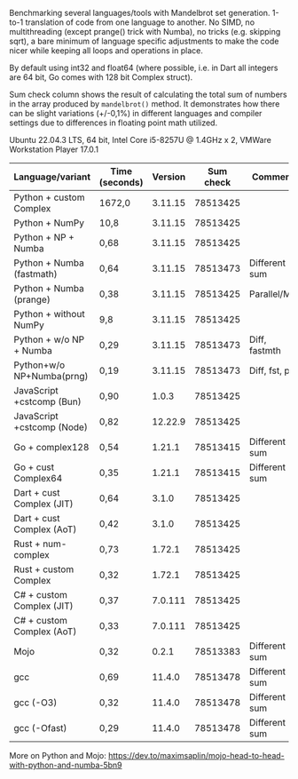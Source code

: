 Benchmarking several languages/tools with Mandelbrot set generation. 1-to-1 translation of code from one language to another. No SIMD, no multithreading (except prange() trick with Numba), no tricks (e.g. skipping sqrt), a bare minimum of language specific adjustments to make the code nicer while keeping all loops and operations in place.

By default using int32 and float64 (where possible, i.e. in Dart all integers are 64 bit, Go comes with 128 bit Complex struct). 

Sum check column shows the result of calculating the total sum of numbers in the array produced by `mandelbrot()` method. It demonstrates how there can be slight variations (+/-0,1%) in different languages and compiler settings due to differences in floating point math utilized.

Ubuntu 22.04.3 LTS, 64 bit, Intel Core i5-8257U @ 1.4GHz x 2, VMWare Workstation Player 17.0.1

| Language/variant          | Time (seconds) | Version | Sum check | Comment       |
|---------------------------|----------------|---------|-----------|---------------|
| Python + custom Complex   | 1672,0         | 3.11.15 | 78513425  |               |
| Python + NumPy            | 10,8           | 3.11.15 | 78513425  |               |
| Python + NP + Numba       | 0,68           | 3.11.15 | 78513425  |               |
| Python + Numba (fastmath) | 0,64           | 3.11.15 | 78513473  | Different sum |
| Python + Numba (prange)   | 0,38           | 3.11.15 | 78513425  | Parallel/MT   |
| Python + without NumPy    | 9,8            | 3.11.15 | 78513425  |               |
| Python + w/o NP + Numba   | 0,29           | 3.11.15 | 78513473  | Diff, fastmth |
| Python+w/o NP+Numba(prng) | 0,19           | 3.11.15 | 78513473  | Diff, fst, prl|
| JavaScript +cstcomp (Bun) | 0,90           | 1.0.3   | 78513425  |               |
| JavaScript +cstcomp (Node)| 0,82           | 12.22.9 | 78513425  |               |
| Go + complex128           | 0,54           | 1.21.1  | 78513415  | Different sum |
| Go + cust Complex64       | 0,35           | 1.21.1  | 78513415  | Different sum |
| Dart + cust Complex (JIT) | 0,64           | 3.1.0   | 78513425  |               |
| Dart + cust Complex (AoT) | 0,42           | 3.1.0   | 78513425  |               |
| Rust + num-complex        | 0,73           | 1.72.1  | 78513425  |               |
| Rust + custom Complex     | 0,32           | 1.72.1  | 78513425  |               |
| C# + custom Complex (JIT) | 0,37           | 7.0.111 | 78513425  |               |
| C# + custom Complex (AoT) | 0,33           | 7.0.111 | 78513425  |               |
| Mojo                      | 0,32           | 0.2.1   | 78513383  | Different sum |
| gcc                       | 0,69           | 11.4.0  | 78513478  | Different sum |
| gcc (-O3)                 | 0,32           | 11.4.0  | 78513478  | Different sum |
| gcc (-Ofast)              | 0,29           | 11.4.0  | 78513478  | Different sum |

More on Python and Mojo: https://dev.to/maximsaplin/mojo-head-to-head-with-python-and-numba-5bn9
